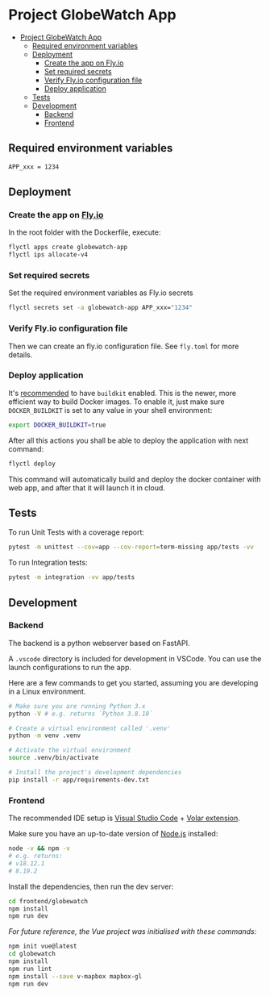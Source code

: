 # Project GlobeWatch App


- [Project GlobeWatch App](#project-globewatch-app)
  - [Required environment variables](#required-environment-variables)
  - [Deployment](#deployment)
    - [Create the app on Fly.io](#create-the-app-on-flyio)
    - [Set required secrets](#set-required-secrets)
    - [Verify Fly.io configuration file](#verify-flyio-configuration-file)
    - [Deploy application](#deploy-application)
  - [Tests](#tests)
  - [Development](#development)
    - [Backend](#backend)
    - [Frontend](#frontend)


## Required environment variables
```bash
APP_xxx = 1234
```

## Deployment

### Create the app on [Fly.io](https://fly.io)

In the root folder with the Dockerfile, execute:

```bash
flyctl apps create globewatch-app
flyctl ips allocate-v4
```

### Set required secrets

Set the required environment variables as Fly.io secrets

```bash
flyctl secrets set -a globewatch-app APP_xxx="1234"
```

### Verify Fly.io configuration file

Then we can create an fly.io configuration file. See `fly.toml` for more details.


### Deploy application

It's [recommended](https://community.fly.io/t/erro-0605-cant-add-file-some-file-to-tar-io-read-write-on-closed-pipe/3513/7) to have `buildkit` enabled. This is the newer, more efficient way to build Docker images. To enable it, just make sure `DOCKER_BUILDKIT` is set to any value in your shell environment:

```bash
export DOCKER_BUILDKIT=true
```


After all this actions you shall be able to deploy the application with next command:

```bash
flyctl deploy
```

This command will automatically build and deploy the docker container with web app, and after that it will launch it in cloud.

## Tests

To run Unit Tests with a coverage report:
```bash
pytest -m unittest --cov=app --cov-report=term-missing app/tests -vv
```

To run Integration tests:
```bash
pytest -m integration -vv app/tests
```

## Development

### Backend

The backend is a python webserver based on FastAPI.

A `.vscode` directory is included for development in VSCode. You can use the launch configurations to run the app.

Here are a few commands to get you started, assuming you are developing in a Linux environment.
```bash
# Make sure you are running Python 3.x
python -V # e.g. returns `Python 3.8.10`

# Create a virtual environment called '.venv'
python -m venv .venv

# Activate the virtual environment
source .venv/bin/activate

# Install the project's development dependencies
pip install -r app/requirements-dev.txt
```

### Frontend

The recommended IDE setup is [Visual Studio Code](https://code.visualstudio.com/) + [Volar extension](https://marketplace.visualstudio.com/items?itemName=Vue.volar).

Make sure you have an up-to-date version of [Node.js](https://nodejs.org/en/) installed:

```bash
node -v && npm -v
# e.g. returns:
# v18.12.1
# 8.19.2
```

Install the dependencies, then run the dev server:
```bash
cd frontend/globewatch
npm install
npm run dev
```


*For future reference, the Vue project was initialised with these commands:*
```bash
npm init vue@latest
cd globewatch
npm install
npm run lint
npm install --save v-mapbox mapbox-gl
npm run dev
```